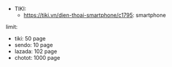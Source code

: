 - TIKI:
  - https://tiki.vn/dien-thoai-smartphone/c1795: smartphone

limit:

- tiki: 50 page
- sendo: 10 page
- lazada: 102 page
- chotot: 1000 page
